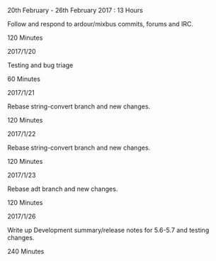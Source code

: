 20th February - 26th February 2017 : 13 Hours

Follow and respond to ardour/mixbus commits, forums and IRC.

120 Minutes

2017/1/20

Testing and bug triage

60 Minutes

2017/1/21

Rebase string-convert branch and new changes.

120 Minutes

2017/1/22

Rebase string-convert branch and new changes.

120 Minutes

2017/1/23

Rebase adt branch and new changes.

120 Minutes

2017/1/26

Write up Development summary/release notes for 5.6-5.7 and testing changes.

240 Minutes
